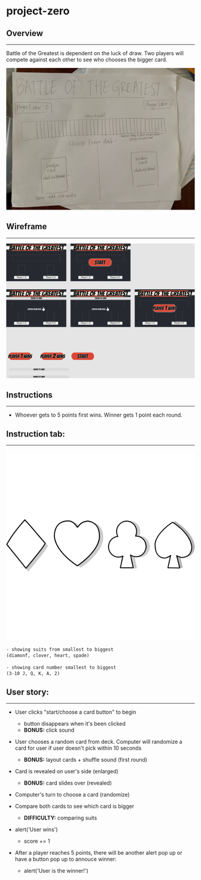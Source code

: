 # project-zero

## Overview 
---
Battle of the Greatest is dependent on the luck of draw. Two players will compete against each other to see who chooses the bigger card. 

![scratch](images/READme/wireframe.jpeg)



## Wireframe
---
![prototype](images/READme/prototype.png)



## Instructions
---

- Whoever gets to 5 points first wins. Winner gets 1 point each round.



## Instruction tab:
---
    
![suits](images/READme/carte-symbole.png)


    - showing suits from smallest to biggest
    (diamonf, clover, heart, spade)

    - showing card number smallest to biggest
    (3-10 J, Q, K, A, 2)



## User story:
---
- User clicks "start/choose a card button" to begin
    - button disappears when it's been clicked
    - **BONUS:** click sound

- User chooses a random card from deck. Computer will randomize a card for user if user doesn't pick within 10 seconds
    - **BONUS:** layout cards + shuffle sound (first round)

- Card is revealed on user's side (enlarged)
    - **BONUS:** card slides over (revealed)

- Computer's turn to choose a card (randomize)

- Compare both cards to see which card is bigger
    - **DIFFICULTY:** comparing suits

- alert('User wins')
    - score += 1

- After a player reaches 5 points, there will be another alert pop up or have a button pop up to annouce winner:
    - alert('User is the winner!')